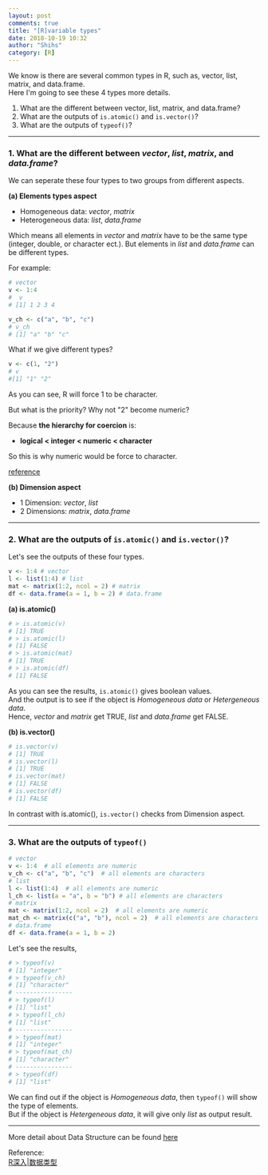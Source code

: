```yaml
---
layout: post
comments: true
title: "[R]variable types"
date: 2018-10-19 10:32
author: "Shihs"
category: [R]
---
```


We know is there are several common types in R, such as, vector, list, matrix, and data.frame.
<br>
Here I'm going to see these 4 types more details. 

1. What are the different between vector, list, matrix, and data.frame?
2. What are the outputs of `is.atomic()` and `is.vector()`? 
3. What are the outputs of `typeof()`?

***


### 1. What are the different between *vector*, *list*, *matrix*, and *data.frame*?

We can seperate these four types to two groups from different aspects.

**(a) Elements types aspect**
- Homogeneous data: *vector*, *matrix*
- Heterogeneous data: *list*, *data.frame*

Which means all elements in *vector* and *matrix* have to be the same type (integer, double, or character ect.).
But elements in *list* and *data.frame* can be different types.

For example:
```r
# vector
v <- 1:4
#  v
# [1] 1 2 3 4

v_ch <- c("a", "b", "c")
# v_ch
# [1] "a" "b" "c"
```
What if we give different types?
```r
v <- c(1, "2")
# v
#[1] "1" "2"
```
As you can see, R will force 1 to be character.

But what is the priority? Why not "2" become numeric?

Because **the hierarchy for coercion** is:
<br>
- **logical < integer < numeric < character**

So this is why numeric would be force to character.

[reference](https://campus.datacamp.com/courses/introduction-to-r-for-finance/vectors-and-matrices?ex=3)

**(b) Dimension aspect**
- 1 Dimension: *vector*, *list*
- 2 Dimensions: *matrix*, *data.frame*

***

### 2. What are the outputs of `is.atomic()` and `is.vector()`? 

Let's see the outputs of these four types.

```r
v <- 1:4 # vector
l <- list(1:4) # list
mat <- matrix(1:2, ncol = 2) # matrix
df <- data.frame(a = 1, b = 2) # data.frame
```

**(a) is.atomic()**

```r
# > is.atomic(v)
# [1] TRUE
# > is.atomic(l)
# [1] FALSE
# > is.atomic(mat)
# [1] TRUE
# > is.atomic(df)
# [1] FALSE
```
As you can see the results, `is.atomic()` gives boolean values.
<br>
And the output is to see if the object is *Homogeneous data* or *Hetergeneous data*.
<br>
Hence, *vector* and *matrix* get TRUE, *list* and *data.frame* get FALSE.


**(b) is.vector()**

```r
# is.vector(v)
# [1] TRUE
# is.vector(l)
# [1] TRUE
# is.vector(mat)
# [1] FALSE
# is.vector(df)
# [1] FALSE
```
In contrast with is.atomic(), `is.vector()` checks from Dimension aspect.

***

### 3. What are the outputs of `typeof()`

```r
# vector
v <- 1:4  # all elements are numeric
v_ch <- c("a", "b", "c")  # all elements are characters
# list
l <- list(1:4)  # all elements are numeric
l_ch <- list(a = "a", b = "b") # all elements are characters
# matrix
mat <- matrix(1:2, ncol = 2)  # all elements are numeric
mat_ch <- matrix(c("a", "b"), ncol = 2)  # all elements are characters
# data.frame
df <- data.frame(a = 1, b = 2)
```
Let's see the results,
```r
# > typeof(v)
# [1] "integer"
# > typeof(v_ch)
# [1] "character"
# ----------------
# > typeof(l)
# [1] "list"
# > typeof(l_ch)
# [1] "list"
# ----------------
# > typeof(mat)
# [1] "integer"
# > typeof(mat_ch)
# [1] "character"
# ----------------
# > typeof(df)
# [1] "list"
```

We can find out if the object is *Homogeneous data*, then `typeof()` will show the type of elements.
<br>
But if the object is *Hetergeneous data*, it will give only *list* as output result.










***

More detail about Data Structure can be found [here](http://adv-r.had.co.nz/Data-structures.html)

Reference:
<br>
[R深入|数据类型](https://zhuanlan.zhihu.com/p/25551827)

